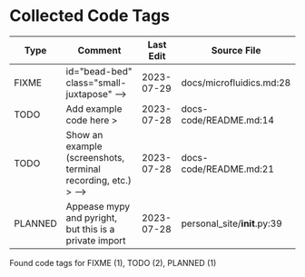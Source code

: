# Collected Code Tags

| Type    | Comment                                                       | Last Edit   | Source File                  |
|---------|---------------------------------------------------------------|-------------|------------------------------|
| FIXME   | id="bead-bed" class="small-juxtapose" -->                     | 2023-07-29  | docs/microfluidics.md:28     |
| TODO    | Add example code here >                                       | 2023-07-28  | docs-code/README.md:14       |
| TODO    | Show an example (screenshots, terminal recording, etc.) > --> | 2023-07-28  | docs-code/README.md:21       |
| PLANNED | Appease mypy and pyright, but this is a private import        | 2023-07-28  | personal_site/__init__.py:39 |

Found code tags for FIXME (1), TODO (2), PLANNED (1)

<!-- calcipy_skip_tags -->

